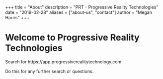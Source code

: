+++
title = "About"
description = "PRT - Progressive Reality Technologies"
date = "2019-02-28"
aliases = ["about-us", "contact"]
author = "Megan Harris"
+++


**Welcome to Progressive Reality Technologies**
=============================================

<DOC>
Search for https://app.progressiverealitytechnology.com 

Do this for any further search or questions.
</DOC>

